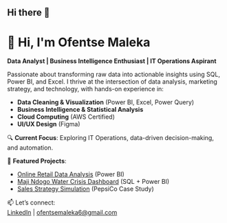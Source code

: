## Hi there 👋

# 👋 Hi, I'm Ofentse Maleka  
**Data Analyst | Business Intelligence Enthusiast | IT Operations Aspirant**  

Passionate about transforming raw data into actionable insights using SQL, Power BI, and Excel. I thrive at the intersection of data analysis, marketing strategy, and technology, with hands-on experience in:  
- **Data Cleaning & Visualization** (Power BI, Excel, Power Query)  
- **Business Intelligence & Statistical Analysis**  
- **Cloud Computing** (AWS Certified)  
- **UI/UX Design** (Figma)  

🔍 **Current Focus**: Exploring IT Operations, data-driven decision-making, and automation.  

📂 **Featured Projects**:  
- [Online Retail Data Analysis](https://github.com/ofentseMaleka/retail-analysis) (Power BI)  
- [Maji Ndogo Water Crisis Dashboard](https://github.com/ofentseMaleka/water-crisis-analysis) (SQL + Power BI)  
- [Sales Strategy Simulation](https://github.com/ofentseMaleka/pepsico-sales-strategy) (PepsiCo Case Study)  

📫 Let’s connect:  
[LinkedIn](https://www.linkedin.com/in/ofentsemaleka/) | ofentsemaleka6@gmail.com  

